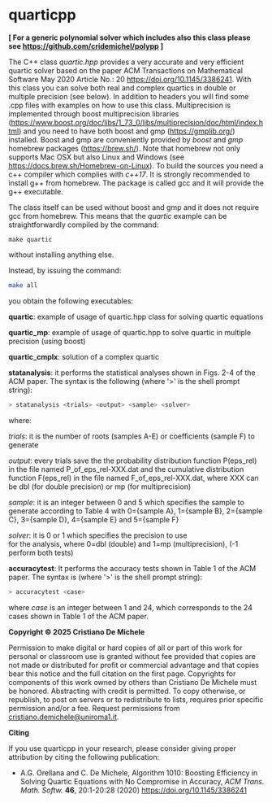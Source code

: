 # quarticpp

**[ For a generic polynomial solver which includes also this class please see https://github.com/cridemichel/polypp ]**

The C++ class *quartic.hpp* provides a very accurate and very efficient quartic solver based on the paper 
ACM Transactions on Mathematical Software May 2020 Article No.: 20 https://doi.org/10.1145/3386241.
With this class you can solve both real and complex quartics in double or multiple precision (see below).
In addition to headers you will find some .cpp files with examples on how to use this class.
Multiprecision is implemented through boost multiprecision libraries (https://www.boost.org/doc/libs/1_73_0/libs/multiprecision/doc/html/index.html) and you need to have both boost and gmp (https://gmplib.org/) installed.
Boost and gmp are conveniently provided by *boost* and *gmp* homebrew packages (https://brew.sh/). 
Note that homebrew not only supports Mac OSX but also Linux and Windows (see https://docs.brew.sh/Homebrew-on-Linux).
To build the sources you need a c++ compiler which complies with *c++17*. It is strongly recommended to install g++ from homebrew. The package is called gcc and it will provide the g++ executable.

The class itself can be used without boost and gmp and it does not require gcc from homebrew. 
This means that the *quartic* example can be straightforwardly compiled by the command:
```shell
make quartic
```
without installing anything else.

Instead, by issuing the command:

```bash
make all
```

you obtain the following executables:

**quartic**: example of usage of quartic.hpp class for solving quartic equations

**quartic_mp**:  example of usage of quartic.hpp to solve quartic in multiple precision (using boost)

**quartic_cmplx**: solution of a complex quartic

**statanalysis**: it performs the statistical analyses shown in Figs. 2-4 of the ACM paper. 
The syntax is the following (where '>' is the shell prompt string):

```bash
> statanalysis <trials> <output> <sample> <solver>
```

where:

*trials*: it is the number of roots (samples A-E) or coefficients (sample F) to generate

*output*: every <output> trials save the the probability distribution function P(eps_rel) 
	in the file named P_of_eps_rel-XXX.dat and the cumulative distribution function F(eps_rel) 
	in the file named F_of_eps_rel-XXX.dat, where XXX can be dbl (for double precision) or mp (for multiprecision)   

*sample*: it is an integer between 0 and 5 which specifies the sample to generate 
	according to Table 4 with 0={sample A}, 1={sample B}, 2={sample C}, 3={sample D}, 4={sample E} and
	5={sample F}

*solver*: it is 0 or 1 which specifies the precision to use  
	for the analysis, where 0=dbl (double) and 1=mp (multiprecision),
	(-1 perform both tests)

**accuracytest**: It performs the accuracy tests shown in Table 1 of the ACM paper.
The syntax is (where '>' is the shell prompt string):

```bash
> accuracytest <case>
```

where 
*case* is an integer between 1 and 24, which corresponds to the 24
cases shown in Table 1 of the ACM paper.

**Copyright © 2025 Cristiano De Michele**

Permission to make digital or hard copies of all or part of this work for personal or classroom use is granted without fee provided that copies are not made or distributed for profit or commercial advantage and that copies bear this notice and the full citation on the first page. Copyrights for components of this work owned by others than Cristiano De Michele must be honored. Abstracting with credit is permitted. To copy otherwise, or republish, to post on servers or to redistribute to lists, requires prior specific permission and/or a fee. Request permissions from cristiano.demichele@uniroma1.it.
	
**Citing**

If you use quarticpp in your research, please consider giving proper attribution by citing the following publication:
	
- A.G. Orellana and C. De Michele, Algorithm 1010: Boosting Efficiency in Solving Quartic Equations with No Compromise in Accuracy,
*ACM Trans. Math. Softw.* **46**, 20:1-20:28 (2020) https://doi.org/10.1145/3386241


  
